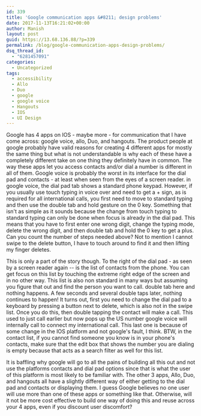 ```yaml
---
id: 339
title: 'Google communication apps &#8211; design problems'
date: 2017-11-13T16:21:02+00:00
author: Manish
layout: post
guid: https://13.68.136.88/?p=339
permalink: /blog/google-communication-apps-design-problems/
dsq_thread_id:
  - "6281457091"
categories:
  - Uncategorized
tags:
  - accessibility
  - Allo
  - Duo
  - google
  - google voice
  - Hangouts
  - IOS
  - UI Design
---
```

Google has 4 apps on IOS - maybe more - for communication that I have come across: google voice, allo, Duo, and hangouts.
The product people at google probably have valid reasons for creating 4 different apps for mostly the same thing but what is not understandable is why each of these have a completely different take on one thing they definitely have in common.
The way these apps let you access contacts and/or dial a number is different in all of them.
Google voice is probably the worst in its interface for the dial pad and contacts - at least when seen from the eyes of a screen reader.
in google voice, the dial pad tab shows a standard phone keypad. However, if you usually use touch typing in voice over and need to get a + sign, as is required for all international calls, you first need to move to standard typing and then use the double tab and hold gesture on the 0 key. Something that isn't as simple as it sounds because the change from touch typing to standard typing can only be done when focus is already in the dial pad. This means that you have to first enter one wrong digit, change the typing mode, delete the wrong digit, and then double tab and hold the 0 key to get a plus. Can you count the number of steps needed above?
Not to mention I cannot swipe to the delete button, I have to touch around to find it and then lifting my finger deletes.

This is only a part of the story though. To the right of the dial pad - as seen by a screen reader again -- is the list of contacts from the phone. You can get focus on this list by touching the extreme right edge of the screen and in no other way.
This list is also non standard in many ways but assuming you figure that out and find the person you want to call. double tab here and nothing happens. A few seconds and several double taps later, nothing continues to happen!
It turns out, first you need to change the dial pad to a keyboard by pressing a button next to delete, which is also not in the swipe list. Once you do this, then double tapping the contact will make a call. This used to just call earlier but now pops up the US number google voice will internally call to connect my international call. This last one is because of some change in the IOS platform and not google's fault, I think.
BTW, in the contact list, if you cannot find someone you know is in your phone's contacts, make sure that the edit box that shows the number you are dialing is empty because that acts as a search filter as well for this list.

It is baffling why google will go to all the pains of building all this out and not use the platforms contacts and dial pad options since that is what the user of this platform is most likely to be familiar with.
The other 3 apps, Allo, Duo, and hangouts all have a slightly different way of either getting to the dial pad and contacts or displaying them. I guess Google believes no one user will use more than one of these apps or something like that. Otherwise, will it not be more cost effective to build one way of doing this and reuse across your 4 apps, even if you discount user discomfort?
